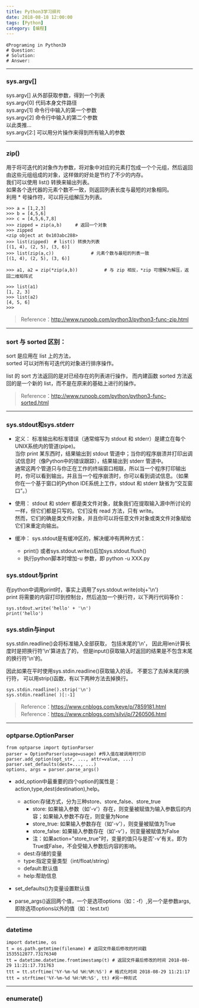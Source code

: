 ```yaml
---
title: Python3学习碎片
date: 2018-08-18 12:00:00
tags: [Python]
category: [编程]
---
```


<pre><code>《Programing in Python3》
# Question:
# Solution:
# Answer:
</code></pre>

---
### sys.argv[]

sys.argv[] 从外部获取参数，得到一个列表  
sys.argv[0] 代码本身文件路径  
sys.argv[1] 命令行中输入的第一个参数  
sys.argv[2] 命令行中输入的第二个参数  
以此类推...  
sys.argv[2:] 可以用分片操作来得到所有输入的参数
 <!-- more -->
---
### zip()

用于将可迭代的对象作为参数，将对象中对应的元素打包成一个个元组，然后返回由这些元组组成的对象，这样做的好处是节约了不少的内存。  
我们可以使用 list() 转换来输出列表。  
如果各个迭代器的元素个数不一致，则返回列表长度与最短的对象相同。  
利用 * 号操作符，可以将元组解压为列表。

```
>>> a = [1,2,3]
>>> b = [4,5,6]
>>> c = [4,5,6,7,8]
>>> zipped = zip(a,b)     # 返回一个对象
>>> zipped
<zip object at 0x103abc288>
>>> list(zipped)  # list() 转换为列表
[(1, 4), (2, 5), (3, 6)]
>>> list(zip(a,c))              # 元素个数与最短的列表一致
[(1, 4), (2, 5), (3, 6)]

>>> a1, a2 = zip(*zip(a,b))          # 与 zip 相反，*zip 可理解为解压，返回二维矩阵式

>>> list(a1)
[1, 2, 3]
>>> list(a2)
[4, 5, 6]
>>>
```

> Reference：http://www.runoob.com/python3/python3-func-zip.html

---
### sort 与 sorted 区别：

sort 是应用在 list 上的方法，  
sorted 可以对所有可迭代的对象进行排序操作。

list 的 sort 方法返回的是对已经存在的列表进行操作，
而内建函数 sorted 方法返回的是一个新的 list，而不是在原来的基础上进行的操作。

> Reference：http://www.runoob.com/python/python3-func-sorted.html

---
### sys.stdout和sys.stderr 

- 定义：
标准输出和标准错误（通常缩写为 stdout 和 stderr）是建立在每个UNIX系统内的管道(pipe)。  
当你 print 某东西时，结果输出到 stdout 管道中；当你的程序崩溃并打印出调试信息时（像Python中的错误跟踪），结果输出到 stderr 管道中。  
通常这两个管道只与你正在工作的终端窗口相联，所以当一个程序打印输出时，你可以看到输出，并且当一个程序崩溃时，你可以看到调试信息。（如果你在一个基于窗口的Python IDE系统上工作，stdout 和 stderr 缺省为“交互窗口”。） 

- 使用：
stdout 和 stderr 都是类文件对象，就象我们在提取输入源中所讨论的一样，但它们都是只写的。它们没有 read 方法，只有 write。  
然而，它们的确是类文件对象，并且你可以将任意文件对象或类文件对象赋给它们来重定向输出。

- 缓冲：
sys.stdout是有缓冲区的，解决缓冲有两种方式：  
    - print() 或者sys.stdout.write()后加sys.stdout.flush()
    - 执行python脚本时增加-u 参数，即 python -u XXX.py

### sys.stdout与print
在python中调用print时，事实上调用了sys.stdout.write(obj+'\n')  
print 将需要的内容打印到控制台，然后追加一个换行符，以下两行代码等价：
```
sys.stdout.write('hello' + '\n')
print('hello')
```

### sys.stdin与input

sys.stdin.readline()会将标准输入全部获取，
包括末尾的'\n'，
因此用len计算长度时是把换行符'\n'算进去了的，
但是input()获取输入时返回的结果是不包含末尾的换行符'\n'的。

因此如果在平时使用sys.stdin.readline()获取输入的话，
不要忘了去掉末尾的换行符，
可以用strip()函数，有以下两种方法去掉换行。  
<pre><code>sys.stdin.readline().strip('\n')
sys.stdin.readline( )[:-1]</code></pre>

> Reference：https://www.cnblogs.com/keye/p/7859181.html
> Reference：https://www.cnblogs.com/silvi/p/7260506.html

---

### optparse.OptionParser
```
from optparse import OptionParser
parser = OptionParser(usage=usage) #传入值在被调用时打印
parser.add_option(opt_str, ..., attr=value, ...)
parser.set_defaults(dest=..., ...)
options, args = parser.parse_args()
```

- add_option中最重要的四个option的属性是：
action,type,dest(destination),help。
    - action:存储方式，分为三种store、store_false、store_true
        - store: 如果输入参数（如'-v'）存在，则变量被赋值为输入参数后的内容；如果输入参数不存在，则变量为None
        - store_true: 如果输入参数存在（如'-v'），则变量被赋值为True
        - store_false: 如果输入参数存在（如'-v'），则变量被赋值为False
        - 注：如果action="store_true"时，变量的值只与是否'-v'有关。即为True或False，不会受输入参数后内容的影响。
    - dest:存储的变量
    - type:指定变量类型（int/float/string）
    - default:默认值
    - help:帮助信息
    
- set_defaults()为变量设置默认值  
- parse_args()返回两个值，一个是选项options（如：-f）,另一个是参数args,即除选项options以外的值（如：test.txt）

---
### datetime
<pre><code>import datetime, os
t = os.path.getmtime(filename) # 返回文件最后修改的时间戳 1535512877.73176340
tt = datetime.datetime.fromtimestamp(t) # 返回文件最后修改的时间 2018-08-29 11:21:17.731763
ttt = tt.strftime('%Y-%m-%d %H:%M:%S') # 格式化时间 2018-08-29 11:21:17
ttt = strftime('%Y-%m-%d %H:%M:%S', tt) #另一种形式</code></pre>

---
### enumerate()
